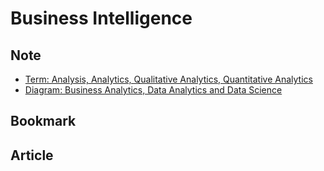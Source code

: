 # Business Intelligence
## Note
- [Term: Analysis, Analytics, Qualitative Analytics, Quantitative Analytics][1]
- [Diagram: Business Analytics, Data Analytics and Data Science][2]

## Bookmark


## Article

[1]:	./%5BTerm%5D%20Analysis%2C%20Analytics%2C%20Qualitative%20Analytics%2C%20Quantitative%20Analytics.md
[2]:	./access/pdf/365-DataScience-Diagram.pdf